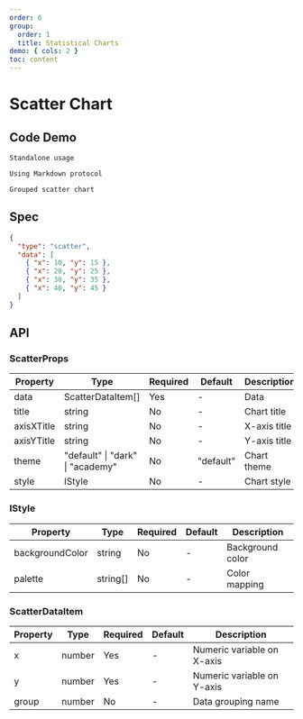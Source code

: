 ```yaml
---
order: 6
group:
  order: 1
  title: Statistical Charts
demo: { cols: 2 }
toc: content
---
```


# Scatter Chart

## Code Demo

<code src="./demos/common">Standalone usage</code>

<code src="./demos/markdown">Using Markdown protocol</code>

<code src="./demos/group">Grouped scatter chart</code>

## Spec

```json
{
  "type": "scatter",
  "data": [
    { "x": 10, "y": 15 },
    { "x": 20, "y": 25 },
    { "x": 30, "y": 35 },
    { "x": 40, "y": 45 }
  ]
}
```

## API

### ScatterProps

| Property   | Type                                     | Required | Default   | Description  |
| ---------- | ---------------------------------------- | -------- | --------- | ------------ |
| data       | ScatterDataItem[]                        | Yes      | -         | Data         |
| title      | string                                   | No       | -         | Chart title  |
| axisXTitle | string                                   | No       | -         | X-axis title |
| axisYTitle | string                                   | No       | -         | Y-axis title |
| theme      | "default" &#124; "dark" &#124; "academy" | No       | "default" | Chart theme  |
| style      | IStyle                                   | No       | -         | Chart style  |

### IStyle

| Property        | Type     | Required | Default | Description      |
| --------------- | -------- | -------- | ------- | ---------------- |
| backgroundColor | string   | No       | -       | Background color |
| palette         | string[] | No       | -       | Color mapping    |

### ScatterDataItem

| Property | Type   | Required | Default | Description                |
| -------- | ------ | -------- | ------- | -------------------------- |
| x        | number | Yes      | -       | Numeric variable on X-axis |
| y        | number | Yes      | -       | Numeric variable on Y-axis |
| group    | number | No       | -       | Data grouping name         |
